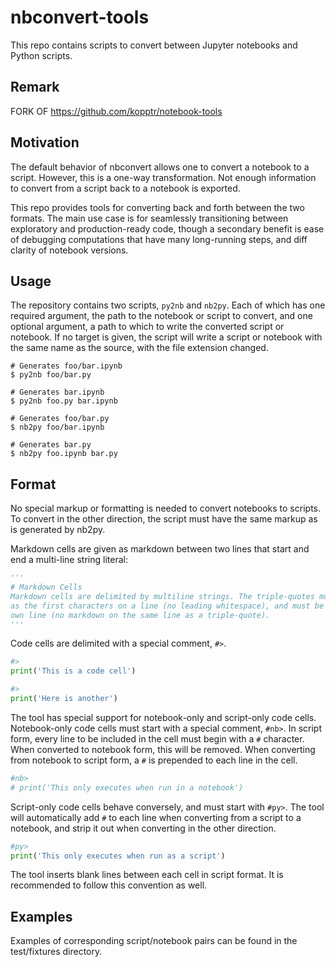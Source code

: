 nbconvert-tools
===============

This repo contains scripts to convert between Jupyter notebooks and Python
scripts.

Remark
------
FORK OF https://github.com/kopptr/notebook-tools

Motivation
----------
The default behavior of nbconvert allows one to convert a notebook to a script.
However, this is a one-way transformation. Not enough information to convert
from a script back to a notebook is exported.

This repo provides tools for converting back and forth between the two formats.
The main use case is for seamlessly transitioning between exploratory and
production-ready code, though a secondary benefit is ease of debugging
computations that have many long-running steps, and diff clarity of notebook
versions.

Usage
-----
The repository contains two scripts, `py2nb` and `nb2py`. Each of
which has one required argument, the path to the notebook or script to convert,
and one optional argument, a path to which to write the converted script or
notebook. If no target is given, the script will write a script or notebook
with the same name as the source, with the file extension changed.

```console
# Generates foo/bar.ipynb
$ py2nb foo/bar.py

# Generates bar.ipynb
$ py2nb foo.py bar.ipynb
```

```console
# Generates foo/bar.py
$ nb2py foo/bar.ipynb

# Generates bar.py
$ nb2py foo.ipynb bar.py
```

Format
------
No special markup or formatting is needed to convert notebooks to scripts. To
convert in the other direction, the script must have the same markup as is
generated by nb2py.

Markdown cells are given as markdown between two lines that start and end a
multi-line string literal:

```python
'''
# Markdown Cells
Markdown cells are delimited by multiline strings. The triple-quotes must appear
as the first characters on a line (no leading whitespace), and must be on their
own line (no markdown on the same line as a triple-quote).
'''
```

Code cells are delimited with a special comment, `#>`.

```python
#>
print('This is a code cell')

#>
print('Here is another')
```

The tool has special support for notebook-only and script-only code cells.
Notebook-only code cells must start with a special comment, `#nb>`. In script
form, every line to be included in the cell must begin with a `#` character.
When converted to notebook form, this will be removed. When converting from
notebook to script form, a `#` is prepended to each line in the cell.

```python
#nb>
# print('This only executes when run in a notebook')
```

Script-only code cells behave conversely, and must start with `#py>`. The tool
will automatically add `#` to each line when converting from a script to a
notebook, and strip it out when converting in the other direction.

```python
#py>
print('This only executes when run as a script')
```

The tool inserts blank lines between each cell in script format. It is
recommended to follow this convention as well.

Examples
--------
Examples of corresponding script/notebook pairs can be found in the
test/fixtures directory.
